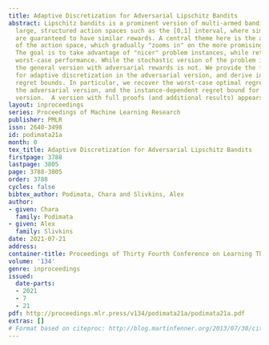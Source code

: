 ```yaml
---
title: Adaptive Discretization for Adversarial Lipschitz Bandits
abstract: Lipschitz bandits is a prominent version of multi-armed bandits that studies
  large, structured action spaces such as the [0,1] interval, where similar actions
  are guaranteed to have similar rewards. A central theme here is the adaptive discretization
  of the action space, which gradually "zooms in" on the more promising regions thereof.
  The goal is to take advantage of "nicer" problem instances, while retaining near-optimal
  worst-case performance. While the stochastic version of the problem is well-understood,
  the general version with adversarial rewards is not. We provide the first algorithm
  for adaptive discretization in the adversarial version, and derive instance-dependent
  regret bounds. In particular, we recover the worst-case optimal regret bound for
  the adversarial version, and the instance-dependent regret bound for the stochastic
  version.  A version with full proofs (and additional results) appears at arxiv.org/abs/2006.12367v2.
layout: inproceedings
series: Proceedings of Machine Learning Research
publisher: PMLR
issn: 2640-3498
id: podimata21a
month: 0
tex_title: Adaptive Discretization for Adversarial Lipschitz Bandits
firstpage: 3788
lastpage: 3805
page: 3788-3805
order: 3788
cycles: false
bibtex_author: Podimata, Chara and Slivkins, Alex
author:
- given: Chara
  family: Podimata
- given: Alex
  family: Slivkins
date: 2021-07-21
address:
container-title: Proceedings of Thirty Fourth Conference on Learning Theory
volume: '134'
genre: inproceedings
issued:
  date-parts:
  - 2021
  - 7
  - 21
pdf: http://proceedings.mlr.press/v134/podimata21a/podimata21a.pdf
extras: []
# Format based on citeproc: http://blog.martinfenner.org/2013/07/30/citeproc-yaml-for-bibliographies/
---
```

